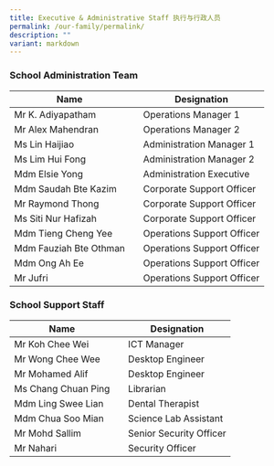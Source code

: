 ```yaml
---
title: Executive & Administrative Staff 执行与行政人员
permalink: /our-family/permalink/
description: ""
variant: markdown
---
```

### School Administration Team


|Name | |Designation |
| -------- | -------- | -------- |
| Mr K. Adiyapatham  | | Operations Manager 1|
| Mr Alex Mahendran | | Operations Manager 2|
| Ms Lin Haijiao | | Administration Manager 1|
| Ms Lim Hui Fong | | Administration Manager 2|
| Mdm Elsie Yong | | Administration Executive|
| Mdm Saudah Bte Kazim | | Corporate Support Officer|
| Mr Raymond Thong | | Corporate Support Officer|
| Ms Siti Nur Hafizah | | Corporate Support Officer|
| Mdm Tieng Cheng Yee | | Operations Support Officer|
| Mdm Fauziah Bte Othman | | Operations Support Officer|
| Mdm Ong Ah Ee | | Operations Support Officer|
| Mr Jufri | | Operations Support Officer|


### School Support Staff


|**Name** | |**Designation**  |
| -------- | -------- | -------- |
| Mr Koh Chee Wei | | ICT Manager|
| Mr Wong Chee Wee | | Desktop Engineer|
| Mr Mohamed Alif | | Desktop Engineer|
| Ms Chang Chuan Ping | | Librarian|
| Mdm Ling Swee Lian | | Dental Therapist|
| Mdm Chua Soo Mian | | Science Lab Assistant|
| Mr Mohd Sallim | | Senior Security Officer|
| Mr Nahari | | Security Officer|